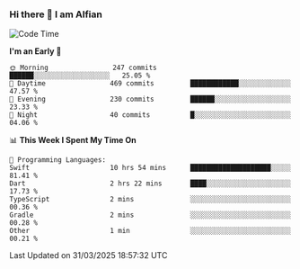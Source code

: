 ### Hi there 👋 I am Alfian

<!--START_SECTION:waka-->
![Code Time](http://img.shields.io/badge/Code%20Time-658%20hrs%208%20mins-blue)

**I'm an Early 🐤** 

```text
🌞 Morning                247 commits         ██████░░░░░░░░░░░░░░░░░░░   25.05 % 
🌆 Daytime                469 commits         ████████████░░░░░░░░░░░░░   47.57 % 
🌃 Evening                230 commits         ██████░░░░░░░░░░░░░░░░░░░   23.33 % 
🌙 Night                  40 commits          █░░░░░░░░░░░░░░░░░░░░░░░░   04.06 % 
```


📊 **This Week I Spent My Time On** 

```text
💬 Programming Languages: 
Swift                    10 hrs 54 mins      ████████████████████░░░░░   81.41 % 
Dart                     2 hrs 22 mins       ████░░░░░░░░░░░░░░░░░░░░░   17.73 % 
TypeScript               2 mins              ░░░░░░░░░░░░░░░░░░░░░░░░░   00.36 % 
Gradle                   2 mins              ░░░░░░░░░░░░░░░░░░░░░░░░░   00.28 % 
Other                    1 min               ░░░░░░░░░░░░░░░░░░░░░░░░░   00.21 % 
```


 Last Updated on 31/03/2025 18:57:32 UTC
<!--END_SECTION:waka-->
